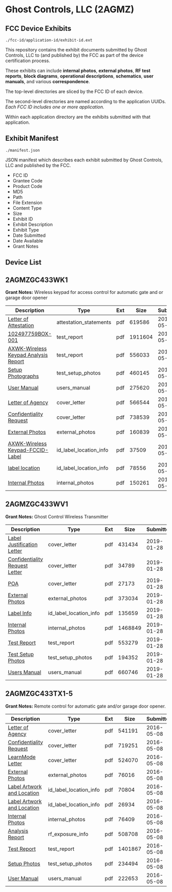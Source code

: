 # Ghost Controls, LLC (2AGMZ)
## FCC Device Exhibits

```
./fcc-id/application-id/exhibit-id.ext
```

This repository contains the exhibit documents submitted by Ghost Controls, LLC to (and published by) the FCC as part of the device certification process.

These exhibits can include **internal photos**, **external photos**, **RF test reports**, **block diagrams**, **operational descriptions**, **schematics**, **user manuals**, and various **correspondence**.

The top-level directories are sliced by the FCC ID of each device.

The second-level directories are named according to the application UUIDs. *Each FCC ID includes one or more application.*

Within each application directory are the exhibits submitted with that application. 

## Exhibit Manifest

```
./manifest.json
```

JSON manifest which describes each exhibit submitted by Ghost Controls, LLC and published by the FCC.

- FCC ID
- Grantee Code
- Product Code
- MD5
- Path
- File Extension
- Content Type
- Size
- Exhibit ID
- Exhibit Description
- Exhibit Type
- Date Submitted
- Date Available
- Grant Notes

## Device List
## 2AGMZGC433WK1
**Grant Notes:** Wireless keypad for access control for automatic gate and or garage door opener

| Description | Type | Ext | Size | Submitted | Available |
| ----------- | ---- | --- | ---- | --------- | --------- |
| [Letter of Attestation](2AGMZGC433WK1/579e3a8f1ac0cdf8453a35366edda25e/2981549.pdf) | attestation_statements | pdf | 619586 | 2016-05-06 | 2016-05-06 |
| [102497759BOX-001](2AGMZGC433WK1/579e3a8f1ac0cdf8453a35366edda25e/2981555.pdf) | test_report | pdf | 1911604 | 2016-05-06 | 2016-05-06 |
| [AXWK-Wireless Keypad Analysis Report](2AGMZGC433WK1/579e3a8f1ac0cdf8453a35366edda25e/2981556.pdf) | test_report | pdf | 556033 | 2016-05-06 | 2016-05-06 |
| [Setup Photographs](2AGMZGC433WK1/579e3a8f1ac0cdf8453a35366edda25e/2981557.pdf) | test_setup_photos | pdf | 460145 | 2016-05-06 | 2016-05-06 |
| [User Manual](2AGMZGC433WK1/579e3a8f1ac0cdf8453a35366edda25e/2981550.pdf) | users_manual | pdf | 275620 | 2016-05-06 | 2016-06-20 |
| [Letter of Agency](2AGMZGC433WK1/579e3a8f1ac0cdf8453a35366edda25e/2981547.pdf) | cover_letter | pdf | 566544 | 2016-05-06 | 2016-05-06 |
| [Confidentiality Request](2AGMZGC433WK1/579e3a8f1ac0cdf8453a35366edda25e/2981548.pdf) | cover_letter | pdf | 738539 | 2016-05-06 | 2016-05-06 |
| [External Photos](2AGMZGC433WK1/579e3a8f1ac0cdf8453a35366edda25e/2981558.pdf) | external_photos | pdf | 160839 | 2016-05-06 | 2016-06-20 |
| [AXWK-Wireless Keypad-FCCID-Label](2AGMZGC433WK1/579e3a8f1ac0cdf8453a35366edda25e/2981560.pdf) | id_label_location_info | pdf | 37509 | 2016-05-06 | 2016-05-06 |
| [label location](2AGMZGC433WK1/579e3a8f1ac0cdf8453a35366edda25e/2981561.pdf) | id_label_location_info | pdf | 78556 | 2016-05-06 | 2016-05-06 |
| [Internal Photos](2AGMZGC433WK1/579e3a8f1ac0cdf8453a35366edda25e/2981559.pdf) | internal_photos | pdf | 150261 | 2016-05-06 | 2016-06-20 |
## 2AGMZGC433WV1
**Grant Notes:** Ghost Control Wireless Transmitter

| Description | Type | Ext | Size | Submitted | Available |
| ----------- | ---- | --- | ---- | --------- | --------- |
| [Label Justification Letter](2AGMZGC433WV1/1b2afab31852b8f12bef202cc44b0a0b/4147303.pdf) | cover_letter | pdf | 431434 | 2019-01-28 | 2019-01-28 |
| [Confidentiality Request Letter](2AGMZGC433WV1/1b2afab31852b8f12bef202cc44b0a0b/4147304.pdf) | cover_letter | pdf | 34789 | 2019-01-28 | 2019-01-28 |
| [POA](2AGMZGC433WV1/1b2afab31852b8f12bef202cc44b0a0b/4147306.pdf) | cover_letter | pdf | 27173 | 2019-01-28 | 2019-01-28 |
| [External Photos](2AGMZGC433WV1/1b2afab31852b8f12bef202cc44b0a0b/4147300.pdf) | external_photos | pdf | 373034 | 2019-01-28 | 2019-01-28 |
| [Label Info](2AGMZGC433WV1/1b2afab31852b8f12bef202cc44b0a0b/4147302.pdf) | id_label_location_info | pdf | 135659 | 2019-01-28 | 2019-01-28 |
| [Internal Photos](2AGMZGC433WV1/1b2afab31852b8f12bef202cc44b0a0b/4147301.pdf) | internal_photos | pdf | 1468849 | 2019-01-28 | 2019-01-28 |
| [Test Report](2AGMZGC433WV1/1b2afab31852b8f12bef202cc44b0a0b/4147305.pdf) | test_report | pdf | 553279 | 2019-01-28 | 2019-01-28 |
| [Test Setup Photos](2AGMZGC433WV1/1b2afab31852b8f12bef202cc44b0a0b/4147307.pdf) | test_setup_photos | pdf | 194352 | 2019-01-28 | 2019-01-28 |
| [Users Manual](2AGMZGC433WV1/1b2afab31852b8f12bef202cc44b0a0b/4147308.pdf) | users_manual | pdf | 660746 | 2019-01-28 | 2019-01-28 |
## 2AGMZGC433TX1-5
**Grant Notes:** Remote control for automatic gate and/or garage door opener.

| Description | Type | Ext | Size | Submitted | Available |
| ----------- | ---- | --- | ---- | --------- | --------- |
| [Letter of Agency](2AGMZGC433TX1-5/6f1fed44dc7672b5f6b0eb55e574e385/2982670.pdf) | cover_letter | pdf | 541191 | 2016-05-08 | 2016-05-08 |
| [Confidentiality Request](2AGMZGC433TX1-5/6f1fed44dc7672b5f6b0eb55e574e385/2982671.pdf) | cover_letter | pdf | 719251 | 2016-05-08 | 2016-05-08 |
| [LearnMode Letter](2AGMZGC433TX1-5/6f1fed44dc7672b5f6b0eb55e574e385/2982672.pdf) | cover_letter | pdf | 524070 | 2016-05-08 | 2016-05-08 |
| [External Photos](2AGMZGC433TX1-5/6f1fed44dc7672b5f6b0eb55e574e385/2982679.pdf) | external_photos | pdf | 76016 | 2016-05-08 | 2016-06-22 |
| [Label Artwork and Location](2AGMZGC433TX1-5/6f1fed44dc7672b5f6b0eb55e574e385/2982680.pdf) | id_label_location_info | pdf | 70804 | 2016-05-08 | 2016-05-08 |
| [Label Artwork and Location](2AGMZGC433TX1-5/6f1fed44dc7672b5f6b0eb55e574e385/2982681.pdf) | id_label_location_info | pdf | 26934 | 2016-05-08 | 2016-05-08 |
| [Internal Photos](2AGMZGC433TX1-5/6f1fed44dc7672b5f6b0eb55e574e385/2982682.pdf) | internal_photos | pdf | 76409 | 2016-05-08 | 2016-06-22 |
| [Analysis Report](2AGMZGC433TX1-5/6f1fed44dc7672b5f6b0eb55e574e385/2982684.pdf) | rf_exposure_info | pdf | 508708 | 2016-05-08 | 2016-05-08 |
| [Test Report](2AGMZGC433TX1-5/6f1fed44dc7672b5f6b0eb55e574e385/2982677.pdf) | test_report | pdf | 1401867 | 2016-05-08 | 2016-05-08 |
| [Setup Photos](2AGMZGC433TX1-5/6f1fed44dc7672b5f6b0eb55e574e385/2982678.pdf) | test_setup_photos | pdf | 234494 | 2016-05-08 | 2016-05-08 |
| [User Manual](2AGMZGC433TX1-5/6f1fed44dc7672b5f6b0eb55e574e385/2982673.pdf) | users_manual | pdf | 222653 | 2016-05-08 | 2016-06-22 |
